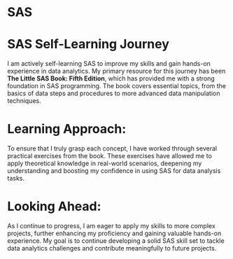 # SAS
# SAS Self-Learning Journey

I am actively self-learning SAS to improve my skills and gain hands-on experience in data analytics. My primary resource for this journey has been **The Little SAS Book: Fifth Edition**, which has provided me with a strong foundation in SAS programming. The book covers essential topics, from the basics of data steps and procedures to more advanced data manipulation techniques.

# Learning Approach:

To ensure that I truly grasp each concept, I have worked through several practical exercises from the book. These exercises have allowed me to apply theoretical knowledge in real-world scenarios, deepening my understanding and boosting my confidence in using SAS for data analysis tasks.

# Looking Ahead:

As I continue to progress, I am eager to apply my skills to more complex projects, further enhancing my proficiency and gaining valuable hands-on experience. My goal is to continue developing a solid SAS skill set to tackle data analytics challenges and contribute meaningfully to future projects.

